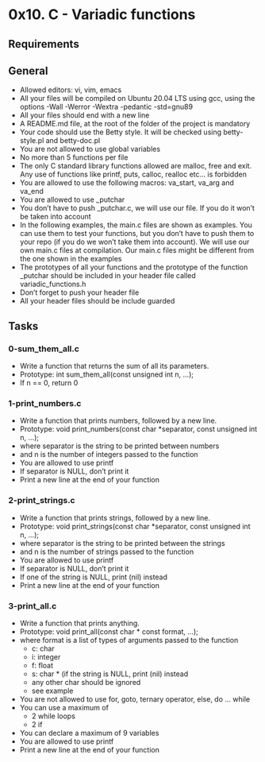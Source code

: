 # 0x10. C - Variadic functions

## Requirements
## General

* Allowed editors: vi, vim, emacs
* All your files will be compiled on Ubuntu 20.04 LTS using gcc, using the options -Wall -Werror -Wextra -pedantic -std=gnu89
* All your files should end with a new line
* A README.md file, at the root of the folder of the project is mandatory
* Your code should use the Betty style. It will be checked using betty-style.pl and betty-doc.pl
* You are not allowed to use global variables
* No more than 5 functions per file
* The only C standard library functions allowed are malloc, free and exit. Any use of functions like printf, puts, calloc, realloc etc… is forbidden
* You are allowed to use the following macros: va_start, va_arg and va_end
* You are allowed to use _putchar
* You don’t have to push _putchar.c, we will use our file. If you do it won’t be taken into account
* In the following examples, the main.c files are shown as examples. You can use them to test your functions, but you don’t have to push them to your repo (if you do we won’t take them into account). We will use our own main.c files at compilation. Our main.c files might be different from the one shown in the examples
* The prototypes of all your functions and the prototype of the function _putchar should be included in your header file called variadic_functions.h
* Don’t forget to push your header file
* All your header files should be include guarded

## Tasks
### 0-sum_them_all.c
* Write a function that returns the sum of all its parameters.
* Prototype: int sum_them_all(const unsigned int n, ...);
* If n == 0, return 0

### 1-print_numbers.c
* Write a function that prints numbers, followed by a new line.
* Prototype: void print_numbers(const char *separator, const unsigned int n, ...);
* where separator is the string to be printed between numbers
* and n is the number of integers passed to the function
* You are allowed to use printf
* If separator is NULL, don’t print it
* Print a new line at the end of your function

### 2-print_strings.c
* Write a function that prints strings, followed by a new line.
* Prototype: void print_strings(const char *separator, const unsigned int n, ...);
* where separator is the string to be printed between the strings
* and n is the number of strings passed to the function
* You are allowed to use printf
* If separator is NULL, don’t print it
* If one of the string is NULL, print (nil) instead
* Print a new line at the end of your function

### 3-print_all.c
* Write a function that prints anything.
* Prototype: void print_all(const char * const format, ...);
* where format is a list of types of arguments passed to the function
	* c: char
	* i: integer
	* f: float
	* s: char * (if the string is NULL, print (nil) instead
	* any other char should be ignored
	* see example
* You are not allowed to use for, goto, ternary operator, else, do ... while
* You can use a maximum of
	* 2 while loops
	* 2 if
* You can declare a maximum of 9 variables
* You are allowed to use printf
* Print a new line at the end of your function
